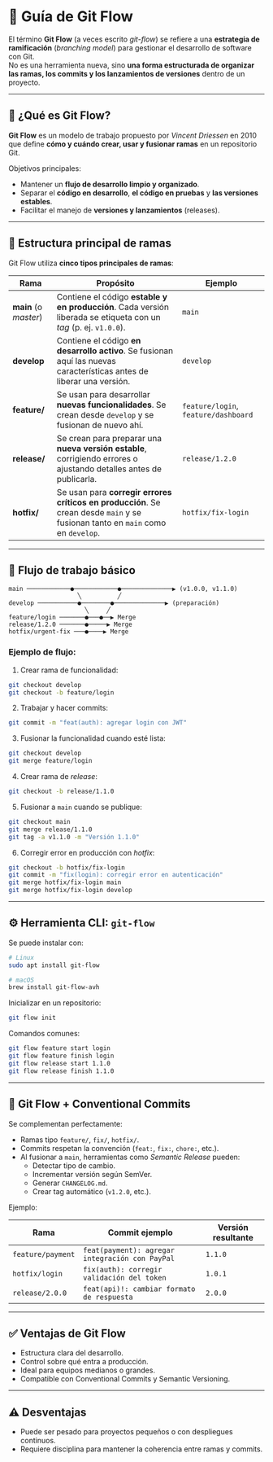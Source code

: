 # 🌿 Guía de Git Flow

El término **Git Flow** (a veces escrito *git-flow*) se refiere a una **estrategia de ramificación** (*branching model*) para gestionar el desarrollo de software con Git.  
No es una herramienta nueva, sino **una forma estructurada de organizar las ramas, los commits y los lanzamientos de versiones** dentro de un proyecto.

---

## 🧭 ¿Qué es Git Flow?

**Git Flow** es un modelo de trabajo propuesto por *Vincent Driessen* en 2010 que define **cómo y cuándo crear, usar y fusionar ramas** en un repositorio Git.

Objetivos principales:
- Mantener un **flujo de desarrollo limpio y organizado**.  
- Separar el **código en desarrollo**, **el código en pruebas** y **las versiones estables**.  
- Facilitar el manejo de **versiones y lanzamientos** (releases).  

---

## 🧭 Estructura principal de ramas

Git Flow utiliza **cinco tipos principales de ramas**:

| Rama | Propósito | Ejemplo |
|------|------------|----------|
| **main** (o *master*) | Contiene el código **estable y en producción**. Cada versión liberada se etiqueta con un *tag* (p. ej. `v1.0.0`). | `main` |
| **develop** | Contiene el código **en desarrollo activo**. Se fusionan aquí las nuevas características antes de liberar una versión. | `develop` |
| **feature/** | Se usan para desarrollar **nuevas funcionalidades**. Se crean desde `develop` y se fusionan de nuevo ahí. | `feature/login`, `feature/dashboard` |
| **release/** | Se crean para preparar una **nueva versión estable**, corrigiendo errores o ajustando detalles antes de publicarla. | `release/1.2.0` |
| **hotfix/** | Se usan para **corregir errores críticos en producción**. Se crean desde `main` y se fusionan tanto en `main` como en `develop`. | `hotfix/fix-login` |

---

## 🔄 Flujo de trabajo básico

```text
main ────────────●────────────●──────────────▶ (v1.0.0, v1.1.0)
                   ╲          ╱
develop ───────────●────────●──────────────▶ (preparación)
                     ╲     ╱
feature/login ───────●───●──▶ Merge
release/1.2.0 ───────●─────▶ Merge
hotfix/urgent-fix ───●────▶ Merge
```

### Ejemplo de flujo:

1. Crear rama de funcionalidad:
```bash
git checkout develop
git checkout -b feature/login
```
2. Trabajar y hacer commits:
```bash
git commit -m "feat(auth): agregar login con JWT"
```
3. Fusionar la funcionalidad cuando esté lista:
```bash
git checkout develop
git merge feature/login
```
4. Crear rama de *release*:
```bash
git checkout -b release/1.1.0
```
5. Fusionar a `main` cuando se publique:
```bash
git checkout main
git merge release/1.1.0
git tag -a v1.1.0 -m "Versión 1.1.0"
```
6. Corregir error en producción con *hotfix*:
```bash
git checkout -b hotfix/fix-login
git commit -m "fix(login): corregir error en autenticación"
git merge hotfix/fix-login main
git merge hotfix/fix-login develop
```

---

## ⚙️ Herramienta CLI: `git-flow`

Se puede instalar con:

```bash
# Linux
sudo apt install git-flow

# macOS
brew install git-flow-avh
```

Inicializar en un repositorio:

```bash
git flow init
```

Comandos comunes:

```bash
git flow feature start login
git flow feature finish login
git flow release start 1.1.0
git flow release finish 1.1.0
```

---

## 🔗 Git Flow + Conventional Commits

Se complementan perfectamente:

- Ramas tipo `feature/`, `fix/`, `hotfix/`.  
- Commits respetan la convención (`feat:`, `fix:`, `chore:`, etc.).  
- Al fusionar a `main`, herramientas como *Semantic Release* pueden:
  - Detectar tipo de cambio.  
  - Incrementar versión según SemVer.  
  - Generar `CHANGELOG.md`.  
  - Crear tag automático (`v1.2.0`, etc.).

Ejemplo:

| Rama | Commit ejemplo | Versión resultante |
|-------|----------------|--------------------|
| `feature/payment` | `feat(payment): agregar integración con PayPal` | `1.1.0` |
| `hotfix/login` | `fix(auth): corregir validación del token` | `1.0.1` |
| `release/2.0.0` | `feat(api)!: cambiar formato de respuesta` | `2.0.0` |

---

## ✅ Ventajas de Git Flow

- Estructura clara del desarrollo.  
- Control sobre qué entra a producción.  
- Ideal para equipos medianos o grandes.  
- Compatible con Conventional Commits y Semantic Versioning.

---

## ⚠️ Desventajas

- Puede ser pesado para proyectos pequeños o con despliegues continuos.  
- Requiere disciplina para mantener la coherencia entre ramas y commits.
